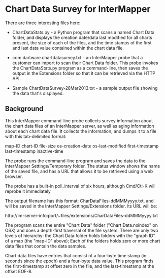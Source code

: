 # Chart Data Survey for InterMapper

There are three interesting files here:

* ChartDataStats.py - a Python program that scans a named Chart Data folder,
and displays the creation date/data last modified for all charts present, 
the size of each of the files,
and the time stamps of the first and last data value contained within the chart data file.

* com.dartware.chartdatasurvey.txt - an InterMapper probe that a customer can import
to scan their Chart Data folder. 
This probe invokes the ChartDataStats.py program as a command-line, then saves the output in the
Extensions folder so that it can be retrieved via the HTTP API.

* Sample ChartDataSurvey-28Mar2013.txt - a sample output file showing the data that's displayed.

## Background

This InterMapper command-line probe collects survey information
about the chart data files of an InterMapper server, as well as aging information about each
chart data file. It collects the information, and dumps it to a file with this tab-delimited format:

map-ID chart-ID file-size os-creation-date os-last-modified first-timestamp last-timestamp inactive-time

The probe runs the command-line program and saves the data to the InterMapper Settings/Temporary folder.
The status window shows the name of the saved file, and has a URL that allows it to be retrieved
using a web browser.

The probe has a built-in poll_interval of six hours, although Cmd/Ctl-K will reprobe it immediately

The output filename has this format: CharDataFiles-ddMMMyyyy.txt, and will be saved in the
InterMapper Settings/Extensions folder. Its URL will be:

http://im-server-info:port/~files/extensions/CharDataFiles-ddMMMyyyy.txt

The program scans the entire "Chart Data" folder ("Chart Data.noindex" on OSX) and does a depth-first
traversal of the file system. There are only two levels of hierarchy: the Chart Data folder holds
folders with the "graph ID" of a map (the "map-ID" above); Each of the folders holds zero or more
chart data files that contain the data samples.

Chart data files have entries that consist of a four-byte time stamp (in seconds since the epoch)
and a four-byte data value. This program finds the first-timestamp at offset zero in the file, and
the last-timestamp at the offset EOF-8.
